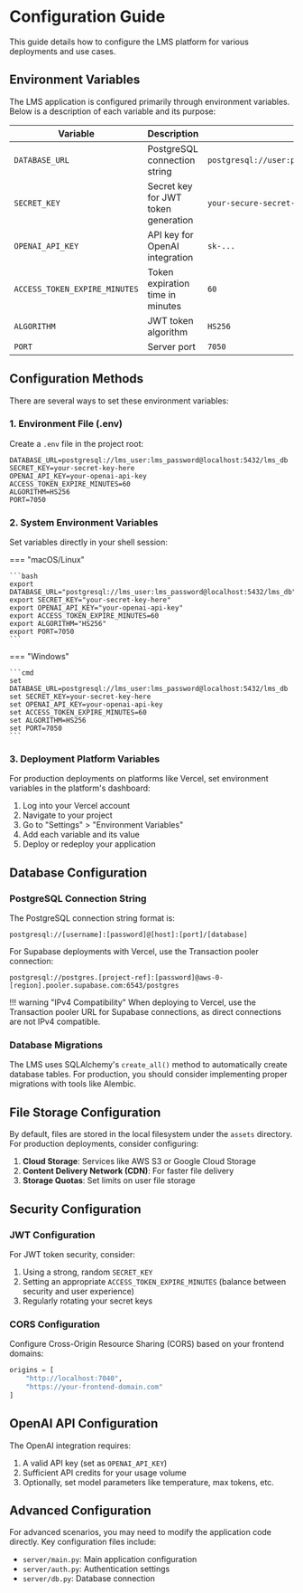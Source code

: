 # Configuration Guide

This guide details how to configure the LMS platform for various deployments and use cases.

## Environment Variables

The LMS application is configured primarily through environment variables. Below is a description of each variable and its purpose:

| Variable | Description | Example |
|----------|-------------|---------|
| `DATABASE_URL` | PostgreSQL connection string | `postgresql://user:password@localhost:5432/lms_db` |
| `SECRET_KEY` | Secret key for JWT token generation | `your-secure-secret-key` |
| `OPENAI_API_KEY` | API key for OpenAI integration | `sk-...` |
| `ACCESS_TOKEN_EXPIRE_MINUTES` | Token expiration time in minutes | `60` |
| `ALGORITHM` | JWT token algorithm | `HS256` |
| `PORT` | Server port | `7050` |

## Configuration Methods

There are several ways to set these environment variables:

### 1. Environment File (.env)

Create a `.env` file in the project root:

```
DATABASE_URL=postgresql://lms_user:lms_password@localhost:5432/lms_db
SECRET_KEY=your-secret-key-here
OPENAI_API_KEY=your-openai-api-key
ACCESS_TOKEN_EXPIRE_MINUTES=60
ALGORITHM=HS256
PORT=7050
```

### 2. System Environment Variables

Set variables directly in your shell session:

=== "macOS/Linux"

    ```bash
    export DATABASE_URL="postgresql://lms_user:lms_password@localhost:5432/lms_db"
    export SECRET_KEY="your-secret-key-here"
    export OPENAI_API_KEY="your-openai-api-key"
    export ACCESS_TOKEN_EXPIRE_MINUTES=60
    export ALGORITHM="HS256"
    export PORT=7050
    ```

=== "Windows"

    ```cmd
    set DATABASE_URL=postgresql://lms_user:lms_password@localhost:5432/lms_db
    set SECRET_KEY=your-secret-key-here
    set OPENAI_API_KEY=your-openai-api-key
    set ACCESS_TOKEN_EXPIRE_MINUTES=60
    set ALGORITHM=HS256
    set PORT=7050
    ```

### 3. Deployment Platform Variables

For production deployments on platforms like Vercel, set environment variables in the platform's dashboard:

1. Log into your Vercel account
2. Navigate to your project
3. Go to "Settings" > "Environment Variables"
4. Add each variable and its value
5. Deploy or redeploy your application

## Database Configuration

### PostgreSQL Connection String

The PostgreSQL connection string format is:

```
postgresql://[username]:[password]@[host]:[port]/[database]
```

For Supabase deployments with Vercel, use the Transaction pooler connection:

```
postgresql://postgres.[project-ref]:[password]@aws-0-[region].pooler.supabase.com:6543/postgres
```

!!! warning "IPv4 Compatibility"
    When deploying to Vercel, use the Transaction pooler URL for Supabase connections, as direct connections are not IPv4 compatible.

### Database Migrations

The LMS uses SQLAlchemy's `create_all()` method to automatically create database tables. For production, you should consider implementing proper migrations with tools like Alembic.

## File Storage Configuration

By default, files are stored in the local filesystem under the `assets` directory. For production deployments, consider configuring:

1. **Cloud Storage**: Services like AWS S3 or Google Cloud Storage
2. **Content Delivery Network (CDN)**: For faster file delivery
3. **Storage Quotas**: Set limits on user file storage

## Security Configuration

### JWT Configuration

For JWT token security, consider:

1. Using a strong, random `SECRET_KEY`
2. Setting an appropriate `ACCESS_TOKEN_EXPIRE_MINUTES` (balance between security and user experience)
3. Regularly rotating your secret keys

### CORS Configuration

Configure Cross-Origin Resource Sharing (CORS) based on your frontend domains:

```python
origins = [
    "http://localhost:7040",
    "https://your-frontend-domain.com"
]
```

## OpenAI API Configuration

The OpenAI integration requires:

1. A valid API key (set as `OPENAI_API_KEY`)
2. Sufficient API credits for your usage volume
3. Optionally, set model parameters like temperature, max tokens, etc.

## Advanced Configuration

For advanced scenarios, you may need to modify the application code directly. Key configuration files include:

- `server/main.py`: Main application configuration
- `server/auth.py`: Authentication settings
- `server/db.py`: Database connection
